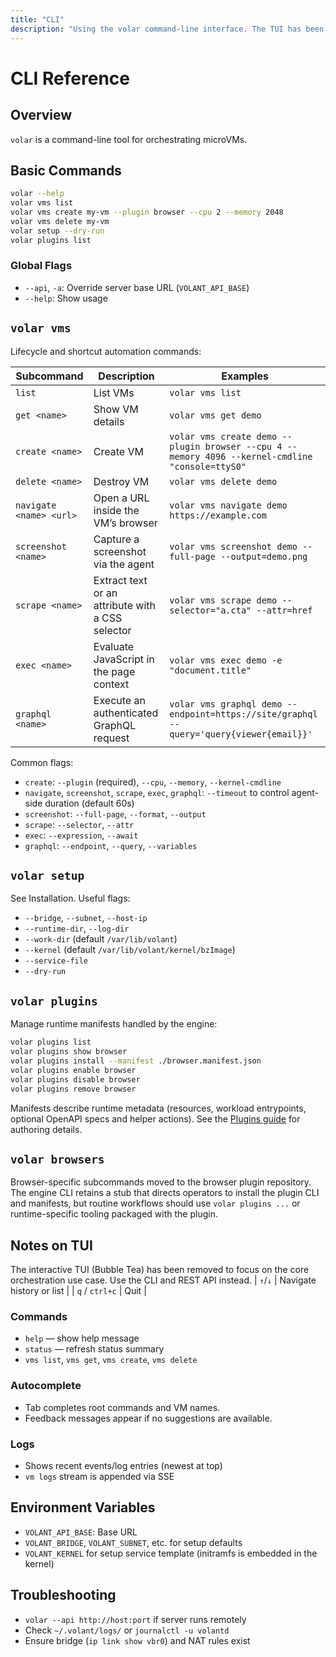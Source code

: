 ```yaml
---
title: "CLI"
description: "Using the volar command-line interface. The TUI has been removed."
---
```


# CLI Reference

## Overview

`volar` is a command-line tool for orchestrating microVMs.

## Basic Commands

```bash
volar --help
volar vms list
volar vms create my-vm --plugin browser --cpu 2 --memory 2048
volar vms delete my-vm
volar setup --dry-run
volar plugins list
```

### Global Flags

- `--api`, `-a`: Override server base URL (`VOLANT_API_BASE`)
- `--help`: Show usage

## `volar vms`

Lifecycle and shortcut automation commands:

| Subcommand | Description | Examples |
| --- | --- | --- |
| `list` | List VMs | `volar vms list` |
| `get <name>` | Show VM details | `volar vms get demo` |
| `create <name>` | Create VM | `volar vms create demo --plugin browser --cpu 4 --memory 4096 --kernel-cmdline "console=ttyS0"` |
| `delete <name>` | Destroy VM | `volar vms delete demo` |
| `navigate <name> <url>` | Open a URL inside the VM’s browser | `volar vms navigate demo https://example.com` |
| `screenshot <name>` | Capture a screenshot via the agent | `volar vms screenshot demo --full-page --output=demo.png` |
| `scrape <name>` | Extract text or an attribute with a CSS selector | `volar vms scrape demo --selector="a.cta" --attr=href` |
| `exec <name>` | Evaluate JavaScript in the page context | `volar vms exec demo -e "document.title"` |
| `graphql <name>` | Execute an authenticated GraphQL request | `volar vms graphql demo --endpoint=https://site/graphql --query='query{viewer{email}}'` |

Common flags:

- `create`: `--plugin` (required), `--cpu`, `--memory`, `--kernel-cmdline`
- `navigate`, `screenshot`, `scrape`, `exec`, `graphql`: `--timeout` to control agent-side duration (default 60s)
- `screenshot`: `--full-page`, `--format`, `--output`
- `scrape`: `--selector`, `--attr`
- `exec`: `--expression`, `--await`
- `graphql`: `--endpoint`, `--query`, `--variables`

## `volar setup`

See Installation. Useful flags:

- `--bridge`, `--subnet`, `--host-ip`
- `--runtime-dir`, `--log-dir`
- `--work-dir` (default `/var/lib/volant`)
- `--kernel` (default `/var/lib/volant/kernel/bzImage`)
- `--service-file`
- `--dry-run`

## `volar plugins`

Manage runtime manifests handled by the engine:

```bash
volar plugins list
volar plugins show browser
volar plugins install --manifest ./browser.manifest.json
volar plugins enable browser
volar plugins disable browser
volar plugins remove browser
```

Manifests describe runtime metadata (resources, workload entrypoints, optional OpenAPI specs and helper actions). See the [Plugins guide](plugins.md) for authoring details.

## `volar browsers`

Browser-specific subcommands moved to the browser plugin repository. The engine CLI retains a stub that directs operators to install the plugin CLI and manifests, but routine workflows should use `volar plugins ...` or runtime-specific tooling packaged with the plugin.

## Notes on TUI

The interactive TUI (Bubble Tea) has been removed to focus on the core orchestration use case. Use the CLI and REST API instead.
| `↑`/`↓` | Navigate history or list |
| `q` / `ctrl+c` | Quit |

### Commands

- `help` — show help message
- `status` — refresh status summary
- `vms list`, `vms get`, `vms create`, `vms delete`

### Autocomplete

- Tab completes root commands and VM names.
- Feedback messages appear if no suggestions are available.

### Logs

- Shows recent events/log entries (newest at top)
- `vm logs` stream is appended via SSE

## Environment Variables

- `VOLANT_API_BASE`: Base URL
- `VOLANT_BRIDGE`, `VOLANT_SUBNET`, etc. for setup defaults
- `VOLANT_KERNEL` for setup service template (initramfs is embedded in the kernel)

## Troubleshooting

- `volar --api http://host:port` if server runs remotely
- Check `~/.volant/logs/` or `journalctl -u volantd`
- Ensure bridge (`ip link show vbr0`) and NAT rules exist
